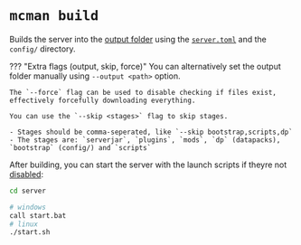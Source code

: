 # `mcman build`

Builds the server into the [output folder](#folder-structure) using the [`server.toml`](../../server.toml) and the `config/` directory.

??? "Extra flags (output, skip, force)"
    You can alternatively set the output folder manually using `--output <path>` option.

    The `--force` flag can be used to disable checking if files exist, effectively forcefully downloading everything.

    You can use the `--skip <stages>` flag to skip stages.

    - Stages should be comma-seperated, like `--skip bootstrap,scripts,dp`
    - The stages are: `serverjar`, `plugins`, `mods`, `dp` (datapacks), `bootstrap` (config/) and `scripts`

After building, you can start the server with the launch scripts if theyre not [disabled](../reference/server-launcher.md):

```sh
cd server

# windows
call start.bat
# linux
./start.sh
```
